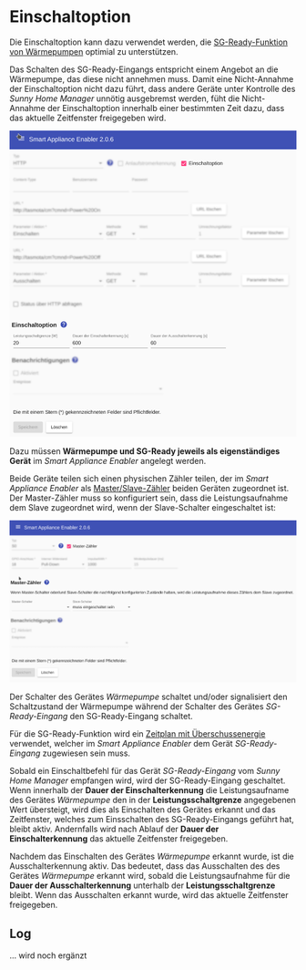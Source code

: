 # Einschaltoption

Die Einschaltoption kann dazu verwendet werden, die [SG-Ready-Funktion von Wärmepumpen](https://www.waermepumpe.de/normen-technik/sg-ready/) optimial zu unterstützen.

Das Schalten des SG-Ready-Eingangs entspricht einem Angebot an die Wärmepumpe, das diese nicht annehmen muss. Damit eine Nicht-Annahme der Einschaltoption nicht dazu führt, dass andere Geräte unter Kontrolle des *Sunny Home Manager* unnötig ausgebremst werden, füht die Nicht-Annahme der Einschaltoption innerhalb einer bestimmten Zeit dazu, dass das aktuelle Zeitfenster freigegeben wird.

![Einschaltoption](../pics/fe/Einschaltoption.png)

Dazu müssen **Wärmepumpe und SG-Ready jeweils als eigenständiges Gerät** im *Smart Appliance Enabler* angelegt werden.

Beide Geräte teilen sich einen physischen Zähler teilen, der im *Smart Appliance Enabler* als [Master/Slave-Zähler](MasterSlaveMeter_DE.md) beiden Geräten zugeordnet ist. Der Master-Zähler muss so konfiguriert sein, dass die Leistungsaufnahme dem Slave zugeordnet wird, wenn der Slave-Schalter eingeschaltet ist:

![Master-Zähler bei Einschaltoption](../pics/fe/EinschaltoptionMasterMeter.png)

Der Schalter des Gerätes _Wärmepumpe_  schaltet und/oder signalisiert den Schaltzustand der Wärmepumpe während der Schalter des Gerätes _SG-Ready-Eingang_ den SG-Ready-Eingang schaltet.

Für die SG-Ready-Funktion wird ein [Zeitplan mit Überschussenergie](Schedules_DE.md) verwendet, welcher im *Smart Appliance Enabler* dem Gerät _SG-Ready-Eingang_ zugewiesen sein muss.

Sobald ein Einschaltbefehl für das Gerät _SG-Ready-Eingang_ vom *Sunny Home Manager* empfangen wird, wird der SG-Ready-Eingang geschaltet. Wenn innerhalb der **Dauer der Einschalterkennung** die Leistungsaufname des Gerätes _Wärmepumpe_ den in der **Leistungsschaltgrenze** angegebenen Wert übersteigt, wird dies als Einschalten des Gerätes erkannt und das Zeitfenster, welches zum Einsschalten des SG-Ready-Eingangs geführt hat, bleibt aktiv. Andernfalls wird nach Ablauf der **Dauer der Einschalterkennung** das aktuelle Zeitfenster freigegeben.

Nachdem das Einschalten des Gerätes _Wärmepumpe_ erkannt wurde, ist die Ausschalterkennung aktiv. Das bedeutet, dass das Ausschalten des des Gerätes _Wärmepumpe_ erkannt wird, sobald die Leistungsaufnahme für die **Dauer der Ausschalterkennung** unterhalb der **Leistungsschaltgrenze** bleibt. Wenn das Ausschalten erkannt wurde, wird das aktuelle Zeitfenster freigegeben.


## Log
... wird noch ergänzt
